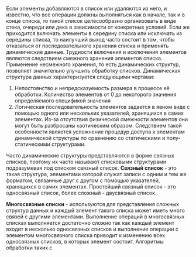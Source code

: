 Если элементы добавляются в список или удаляются из него, и известно, что все операции должны выполняться как в начале, так и в конце списка, то такой список целесообразно организовать в виде стека, очереди или дека в зависимости от конкретных условий. Если же приходится включать элементы в середину списка или исключать из середины списка, то наилучший выход часто состоит в том, чтобы отказаться от последовательного хранения списка и применять динамические данные.
Трудности включения и исключения элементов являются следствием смежного хранения элементов списка. Применение несмежного хранения, то есть динамических структур, позволяет значительно улучшить обработку списков. Динамическая структура данных характеризуется следующими чертами:  
1. Непостоянство и непредсказуемость размера в процессе её обработки. Количество элементов от 0 до некоторого значения определяемого спецификой значения
2. Логическая последовательность элементов задается в явном виде с помощью одного или нескольких указателей, хранящихся в самих элементах. Из-за отсутствия физической смежности элементов они могут быть разбросаны хаотическим образом. Следствием такой особенности является усложнение процедур доступа к элементам динамической структуры по сравнению со статическими и полу-статическими структурами.

Часто динамические структуры представляются в форме связных списков, поэтому их часто называют списковыми структурами подразумевая под списком связный список.
**Связный список** - это такая структура, элементами которой служат записи с одним и тем же форматом, связанные друг с другом с помощью указателей, хранящихся в самих элементах. Простейший связный список - это односвязный список, более сложный - двусвязный список.

**Многосвязные списки** - используются для представления сложных структур данных и каждый элемент такого списка может иметь много связей с другими элементами. Выполнение операций в многосвязных списках выполняется достаточно сложно так как каждый элемент входит в несколько односвязных списков и выполнение операции с элементом многосвязного списка приводит к изменению всех односвязных списков, в которых элемент состоит. Алгоритмы обработки таких с